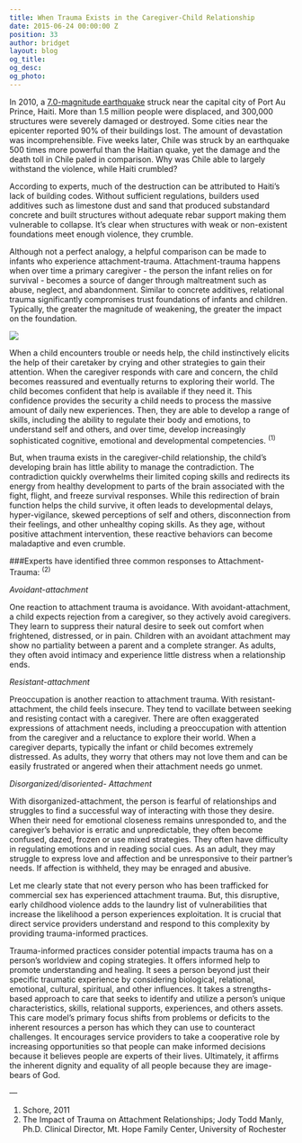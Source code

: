 ```yaml
---
title: When Trauma Exists in the Caregiver-Child Relationship
date: 2015-06-24 00:00:00 Z
position: 33
author: bridget
layout: blog
og_title: 
og_desc: 
og_photo: 
---
```


In 2010, a [7.0-magnitude earthquake](https://en.wikipedia.org/wiki/2010_Haiti_earthquake) struck near the capital city of Port Au Prince, Haiti. More than 1.5 million people were displaced, and 300,000 structures were severely damaged or destroyed. Some cities near the epicenter reported 90% of their buildings lost. The amount of devastation was incomprehensible. Five weeks later, Chile was struck by an earthquake 500 times more powerful than the Haitian quake, yet the damage and the death toll in Chile paled in comparison. Why was Chile able to largely withstand the violence, while Haiti crumbled?

According to experts, much of the destruction can be attributed to Haiti’s lack of building codes. Without sufficient regulations, builders used additives such as limestone dust and sand that produced substandard concrete and built structures without adequate rebar support making them vulnerable to collapse. It’s clear when structures with weak or non-existent foundations meet enough violence, they crumble.

Although not a perfect analogy, a helpful comparison can be made to infants who experience attachment-trauma. Attachment-trauma happens when over time a primary caregiver - the person the infant relies on for survival - becomes a source of danger through maltreatment such as abuse, neglect, and abandonment. Similar to concrete additives, relational trauma significantly compromises trust foundations of infants and children. Typically, the greater the magnitude of weakening, the greater the impact on the foundation.

![](http://altamar.tv/wp-content/uploads/2014/03/Haiti_ertaquake_Bonet008.jpg)

When a child encounters trouble or needs help, the child instinctively elicits the help of their caretaker by crying and other strategies to gain their attention. When the caregiver responds with care and concern, the child becomes reassured and eventually returns to exploring their world. The child becomes confident that help is available if they need it. This confidence provides the security a child needs to process the massive amount of daily new experiences. Then, they are able to develop a range of skills, including the ability to regulate their body and emotions, to understand self and others, and over time, develop increasingly sophisticated cognitive, emotional and developmental competencies. <sup>(1)</sup>

But, when trauma exists in the caregiver-child relationship, the child’s developing brain has little ability to manage the contradiction. The contradiction quickly overwhelms their limited coping skills and redirects its energy from healthy development to parts of the brain associated with the fight, flight, and freeze survival responses. While this redirection of brain function helps the child survive, it often leads to developmental delays, hyper-vigilance, skewed perceptions of self and others, disconnection from their feelings, and other unhealthy coping skills. As they age, without positive attachment intervention, these reactive behaviors can become maladaptive and even crumble.

###Experts have identified three common responses to Attachment-Trauma: <sup>(2)</sup>

*Avoidant-attachment*

One reaction to attachment trauma is avoidance. With avoidant-attachment, a child expects rejection from a caregiver, so they actively avoid caregivers. They learn to suppress their natural desire to seek out comfort when frightened, distressed, or in pain. Children with an avoidant attachment may show no partiality between a parent and a complete stranger. As adults, they often avoid intimacy and experience little distress when a relationship ends.

*Resistant-attachment*

Preoccupation is another reaction to attachment trauma. With resistant-attachment, the child feels insecure. They tend to vacillate between seeking and resisting contact with a caregiver. There are often exaggerated expressions of attachment needs, including a preoccupation with attention from the caregiver and a reluctance to explore their world. When a caregiver departs, typically the infant or child becomes extremely distressed. As adults, they worry that others may not love them and can be easily frustrated or angered when their attachment needs go unmet.

*Disorganized/disoriented- Attachment*

With disorganized-attachment, the person is fearful of relationships and struggles to find a successful way of interacting with those they desire. When their need for emotional closeness remains unresponded to, and the caregiver’s behavior is erratic and unpredictable, they often become confused, dazed, frozen or use mixed strategies. They often have difficulty in regulating emotions and in reading social cues. As an adult, they may struggle to express love and affection and be unresponsive to their partner’s needs. If affection is withheld, they may be enraged and abusive.

Let me clearly state that not every person who has been trafficked for commercial sex has experienced attachment trauma. But, this disruptive, early childhood violence adds to the laundry list of vulnerabilities that increase the likelihood a person experiences exploitation. It is crucial that direct service providers understand and respond to this complexity by providing trauma-informed practices.

Trauma-informed practices consider potential impacts trauma has on a person’s worldview and coping strategies. It offers informed help to promote understanding and healing. It sees a person beyond just their specific traumatic experience by considering biological, relational, emotional, cultural, spiritual, and other influences. It takes a strengths-based approach to care that seeks to identify and utilize a person’s unique characteristics, skills, relational supports, experiences, and others assets. This care model’s primary focus shifts from problems or deficits to the inherent resources a person has which they can use to counteract challenges. It encourages service providers to take a cooperative role by increasing opportunities so that people can make informed decisions because it believes people are experts of their lives. Ultimately, it affirms the inherent dignity and equality of all people because they are image-bears of God.

—

1. Schore, 2011
2. The Impact of Trauma on Attachment Relationships; Jody Todd Manly, Ph.D. Clinical Director, Mt. Hope Family Center, University of Rochester